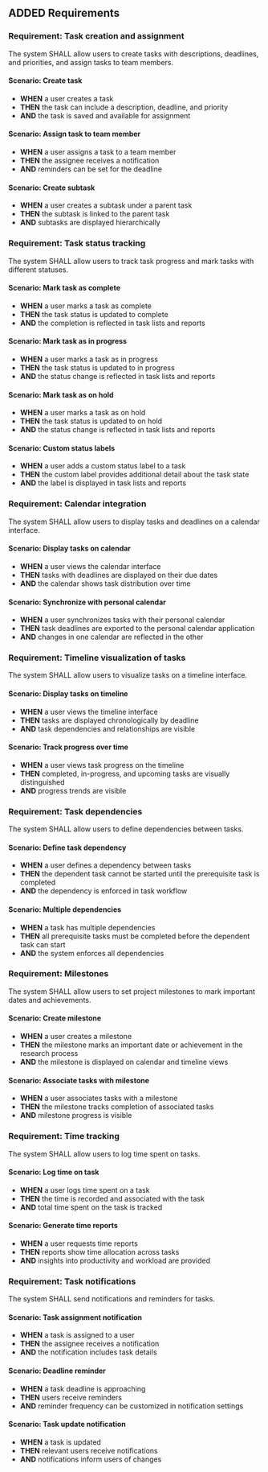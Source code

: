 ## ADDED Requirements

### Requirement: Task creation and assignment
The system SHALL allow users to create tasks with descriptions, deadlines, and priorities, and assign tasks to team members.

#### Scenario: Create task
- **WHEN** a user creates a task
- **THEN** the task can include a description, deadline, and priority
- **AND** the task is saved and available for assignment

#### Scenario: Assign task to team member
- **WHEN** a user assigns a task to a team member
- **THEN** the assignee receives a notification
- **AND** reminders can be set for the deadline

#### Scenario: Create subtask
- **WHEN** a user creates a subtask under a parent task
- **THEN** the subtask is linked to the parent task
- **AND** subtasks are displayed hierarchically

### Requirement: Task status tracking
The system SHALL allow users to track task progress and mark tasks with different statuses.

#### Scenario: Mark task as complete
- **WHEN** a user marks a task as complete
- **THEN** the task status is updated to complete
- **AND** the completion is reflected in task lists and reports

#### Scenario: Mark task as in progress
- **WHEN** a user marks a task as in progress
- **THEN** the task status is updated to in progress
- **AND** the status change is reflected in task lists and reports

#### Scenario: Mark task as on hold
- **WHEN** a user marks a task as on hold
- **THEN** the task status is updated to on hold
- **AND** the status change is reflected in task lists and reports

#### Scenario: Custom status labels
- **WHEN** a user adds a custom status label to a task
- **THEN** the custom label provides additional detail about the task state
- **AND** the label is displayed in task lists and reports

### Requirement: Calendar integration
The system SHALL allow users to display tasks and deadlines on a calendar interface.

#### Scenario: Display tasks on calendar
- **WHEN** a user views the calendar interface
- **THEN** tasks with deadlines are displayed on their due dates
- **AND** the calendar shows task distribution over time

#### Scenario: Synchronize with personal calendar
- **WHEN** a user synchronizes tasks with their personal calendar
- **THEN** task deadlines are exported to the personal calendar application
- **AND** changes in one calendar are reflected in the other

### Requirement: Timeline visualization of tasks
The system SHALL allow users to visualize tasks on a timeline interface.

#### Scenario: Display tasks on timeline
- **WHEN** a user views the timeline interface
- **THEN** tasks are displayed chronologically by deadline
- **AND** task dependencies and relationships are visible

#### Scenario: Track progress over time
- **WHEN** a user views task progress on the timeline
- **THEN** completed, in-progress, and upcoming tasks are visually distinguished
- **AND** progress trends are visible

### Requirement: Task dependencies
The system SHALL allow users to define dependencies between tasks.

#### Scenario: Define task dependency
- **WHEN** a user defines a dependency between tasks
- **THEN** the dependent task cannot be started until the prerequisite task is completed
- **AND** the dependency is enforced in task workflow

#### Scenario: Multiple dependencies
- **WHEN** a task has multiple dependencies
- **THEN** all prerequisite tasks must be completed before the dependent task can start
- **AND** the system enforces all dependencies

### Requirement: Milestones
The system SHALL allow users to set project milestones to mark important dates and achievements.

#### Scenario: Create milestone
- **WHEN** a user creates a milestone
- **THEN** the milestone marks an important date or achievement in the research process
- **AND** the milestone is displayed on calendar and timeline views

#### Scenario: Associate tasks with milestone
- **WHEN** a user associates tasks with a milestone
- **THEN** the milestone tracks completion of associated tasks
- **AND** milestone progress is visible

### Requirement: Time tracking
The system SHALL allow users to log time spent on tasks.

#### Scenario: Log time on task
- **WHEN** a user logs time spent on a task
- **THEN** the time is recorded and associated with the task
- **AND** total time spent on the task is tracked

#### Scenario: Generate time reports
- **WHEN** a user requests time reports
- **THEN** reports show time allocation across tasks
- **AND** insights into productivity and workload are provided

### Requirement: Task notifications
The system SHALL send notifications and reminders for tasks.

#### Scenario: Task assignment notification
- **WHEN** a task is assigned to a user
- **THEN** the assignee receives a notification
- **AND** the notification includes task details

#### Scenario: Deadline reminder
- **WHEN** a task deadline is approaching
- **THEN** users receive reminders
- **AND** reminder frequency can be customized in notification settings

#### Scenario: Task update notification
- **WHEN** a task is updated
- **THEN** relevant users receive notifications
- **AND** notifications inform users of changes

